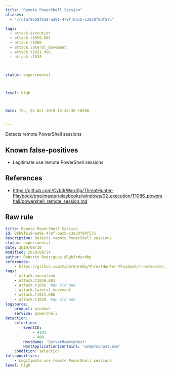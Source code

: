 ```yaml
---
title: "Remote PowerShell Session"
aliases:
  - "/rule/96b9f619-aa91-478f-bacb-c3e50f8df575"

tags:
  - attack.execution
  - attack.t1059.001
  - attack.t1086
  - attack.lateral_movement
  - attack.t1021.006
  - attack.t1028



status: experimental



level: high



date: Thu, 24 Oct 2019 15:48:38 +0200


---
```


Detects remote PowerShell sessions

<!--more-->


## Known false-positives

* Legitimate use remote PowerShell sessions



## References

* https://github.com/Cyb3rWard0g/ThreatHunter-Playbook/tree/master/playbooks/windows/02_execution/T1086_powershell/powershell_remote_session.md


## Raw rule
```yaml
title: Remote PowerShell Session
id: 96b9f619-aa91-478f-bacb-c3e50f8df575
description: Detects remote PowerShell sessions
status: experimental
date: 2019/08/10
modified: 2020/08/24
author: Roberto Rodriguez @Cyb3rWard0g
references:
    - https://github.com/Cyb3rWard0g/ThreatHunter-Playbook/tree/master/playbooks/windows/02_execution/T1086_powershell/powershell_remote_session.md
tags:
    - attack.execution
    - attack.t1059.001
    - attack.t1086  #an old one
    - attack.lateral_movement
    - attack.t1021.006
    - attack.t1028  #an old one
logsource:
    product: windows
    service: powershell
detection:
    selection:
        EventID:
            - 4103
            - 400
        HostName: 'ServerRemoteHost'
        HostApplication|contains: 'wsmprovhost.exe'
    condition: selection
falsepositives:
    - Legitimate use remote PowerShell sessions
level: high

```
